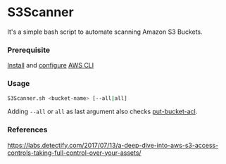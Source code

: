 # S3Scanner
It's a simple bash script to automate scanning Amazon S3 Buckets.

### Prerequisite
[Install](https://docs.aws.amazon.com/cli/latest/userguide/install-cliv2-linux.html) and [configure](https://docs.aws.amazon.com/cli/latest/userguide/cli-chap-configure.html) [AWS CLI](https://aws.amazon.com/cli/)


### Usage
```bash
S3Scanner.sh <bucket-name> [--all|all]
```
Adding `--all` or `all` as last argument also checks [put-bucket-acl](https://docs.aws.amazon.com/cli/latest/reference/s3api/put-bucket-acl.html).

### References
https://labs.detectify.com/2017/07/13/a-deep-dive-into-aws-s3-access-controls-taking-full-control-over-your-assets/
